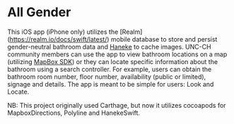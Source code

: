 # All Gender
This iOS app (iPhone only) utilizes the [Realm] (https://realm.io/docs/swift/latest/) mobile database to store and persist gender-neutral bathroom data and [Haneke](https://github.com/Haneke/HanekeSwift) to cache images. UNC-CH community members can use the app to view bathroom locations on a map (utilizing [MapBox SDK](https://www.mapbox.com/ios-sdk/)) or they can locate specific information about the bathroom using a search controller. For example, users can obtain the bathroom room number, floor number, availability (public or limited), signage and details. The app is meant to be simple for users: Look and Locate.

NB: This project originally used Carthage, but now it utilizes cocoapods for MapboxDirections, Polyline and HanekeSwift.  


